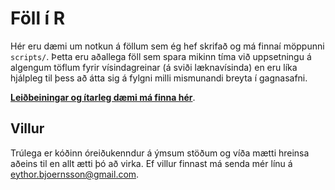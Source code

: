 # Föll í R

Hér eru dæmi um notkun á föllum sem ég hef skrifað og má finnaí möppunni `scripts/`. Þetta eru aðallega föll sem spara mikinn tíma við uppsetningu á algengum töflum fyrir vísindagreinar (á sviði læknavísinda) en eru líka hjálpleg til þess að átta sig á fylgni milli mismunandi breyta í gagnasafni.

[**Leiðbeiningar og ítarleg dæmi má finna hér**](https://bookdown.org/eythorbj/Rfunctions/).

## Villur
Trúlega er kóðinn óreiðukenndur á ýmsum stöðum og víða mætti hreinsa aðeins til en allt ætti þó að virka. Ef villur finnast má senda mér línu á eythor.bjoernsson@gmail.com.